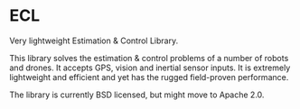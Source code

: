 # ECL

Very lightweight Estimation & Control Library.

This library solves the estimation & control problems of a number of robots and drones. It accepts GPS, vision and inertial sensor inputs. It is extremely lightweight and efficient and yet has the rugged field-proven performance.

The library is currently BSD licensed, but might move to Apache 2.0.
